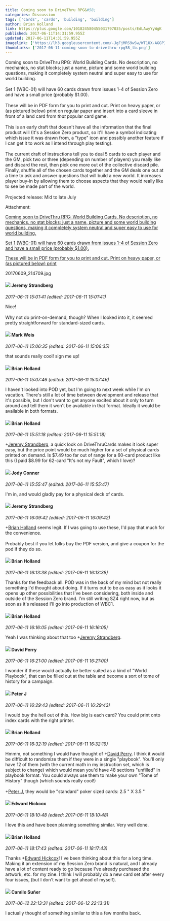 ```yaml
---
title: Coming soon to DriveThru RPG&#58;
categories: Discussion
tags: ['cards', 'cards', 'building', 'building']
author: Brian Holland
link: https://plus.google.com/101824580455031797035/posts/EdLAwyYyWgK
published: 2017-06-11T14:31:59.955Z
updated: 2017-06-11T14:31:59.955Z
imagelink: ['https://lh3.googleusercontent.com/-JgFjMRS9wSw/WT1UX-AGGPI/AAAAAAAAAZo/koXqy9IN5B89saUbdyyGkVJXgEDkfoKpwCJoC/w2988-h5312/20170609_214709.jpg']
thumblinks: ['2017-06-11-coming-soon-to-drivethru-rpg58_tb.png']
---
```


Coming soon to DriveThru RPG: World Building Cards. No description, no mechanics, no stat blocks; just a name, picture and some world building questions, making it completely system neutral and super easy to use for world building.<br /><br />Set 1 (WBC-01) will have 60 cards drawn from issues 1-4 of Session Zero and have a small price (probably $1.00).<br /><br />These will be in PDF form for you to print and cut. Print on heavy paper, or (as pictured below) print on regular paper and insert into a card sleeve in front of a land card from <i>that</i> popular card game.<br /><br />This is an early draft that doesn&#39;t have all the information that the final product will (It&#39;s a Session Zero product, so it&#39;ll have a symbol indicating which issue it was drawn from, a &quot;type&quot; icon and possibly another feature if I can get it to work as I intend through play testing).<br /><br />The current draft of instructions tell you to deal 5 cards to each player and the GM, pick two or three (depending on number of players) you really like and discard the rest, then pick one more out of the collective discard pile. Finally, shuffle all of the chosen cards together and the GM deals one out at a time to ask and answer questions that will build a new world. It increases player buy-in by allowing them to choose aspects that they would really like to see be made part of the world.<br /><br />Projected release: Mid to late July


Attachment:

<a href='https://plus.google.com/photos/101824580455031797035/albums/6430388610013433537/6430388613712058610?sqi=100084733231320276299&sqsi=495ab0e7-7352-40c7-9718-677d19c9273e'>Coming soon to DriveThru RPG: World Building Cards. No description, no mechanics, no stat blocks; just a name, picture and some world building questions, making it completely system neutral and super easy to use for world building.

Set 1 (WBC-01) will have 60 cards drawn from issues 1-4 of Session Zero and have a small price (probably $1.00).

These will be in PDF form for you to print and cut. Print on heavy paper, or (as pictured below) print</a>


20170609_214709.jpg
<div id='comment z12qhrtjdzjwy1iul23wt3v5dvmdvvpij04'>
  <h4><img src='{{site.baseurl}}//images/avatars/102595580176380683252_photo.jpg'> Jeremy Strandberg</h4>
      <p><cite>2017-06-11 15:01:41 (edited: 2017-06-11 15:01:41)</cite></p>
        <p>Nice!<br /><br />Why not do print-on-demand, though?  When I looked into it, it seemed pretty straightforward for standard-sized cards.</p>
</div>
        

<div id='comment z12qhrtjdzjwy1iul23wt3v5dvmdvvpij04'>
  <h4><img src='{{site.baseurl}}//images/avatars/102532126904257134510_photo.jpg'> Mark Weis</h4>
      <p><cite>2017-06-11 15:06:35 (edited: 2017-06-11 15:06:35)</cite></p>
        <p>that sounds really cool! sign me up!</p>
</div>
        

<div id='comment z12qhrtjdzjwy1iul23wt3v5dvmdvvpij04'>
  <h4><img src='{{site.baseurl}}//images/avatars/101824580455031797035_photo.jpg'> Brian Holland</h4>
      <p><cite>2017-06-11 15:07:46 (edited: 2017-06-11 15:07:46)</cite></p>
        <p>I haven&#39;t looked into POD yet, but I&#39;m going to next week while I&#39;m on vacation. There&#39;s still a lot of time between development and release that it&#39;s possible, but I don&#39;t want to get anyone excited about it only to turn around and tell them it won&#39;t be available in that format. Ideally it would be available in both formats.</p>
</div>
        

<div id='comment z12qhrtjdzjwy1iul23wt3v5dvmdvvpij04'>
  <h4><img src='{{site.baseurl}}//images/avatars/101824580455031797035_photo.jpg'> Brian Holland</h4>
      <p><cite>2017-06-11 15:51:18 (edited: 2017-06-11 15:51:18)</cite></p>
        <p><span class="proflinkWrapper"><span class="proflinkPrefix">+</span><a class="proflink" href="https://plus.google.com/102595580176380683252" oid="102595580176380683252">Jeremy Strandberg</a></span>, a quick look on DriveThruCards makes it look super easy, but the price point would be much higher for a set of physical cards printed on demand. Is $7.49 too far out of range for a 60-card product like this (I paid $8.99 for 62-card &quot;It&#39;s not my Fault&quot;, which I love)?</p>
</div>
        

<div id='comment z12qhrtjdzjwy1iul23wt3v5dvmdvvpij04'>
  <h4><img src='{{site.baseurl}}//images/avatars/101425156499543907639_photo.jpg'> Jody Conner</h4>
      <p><cite>2017-06-11 15:55:47 (edited: 2017-06-11 15:55:47)</cite></p>
        <p>I&#39;m in, and would gladly pay for a physical deck of cards.</p>
</div>
        

<div id='comment z12qhrtjdzjwy1iul23wt3v5dvmdvvpij04'>
  <h4><img src='{{site.baseurl}}//images/avatars/102595580176380683252_photo.jpg'> Jeremy Strandberg</h4>
      <p><cite>2017-06-11 16:09:42 (edited: 2017-06-11 16:09:42)</cite></p>
        <p><span class="proflinkWrapper"><span class="proflinkPrefix">+</span><a class="proflink" href="https://plus.google.com/101824580455031797035" oid="101824580455031797035">Brian Holland</a></span> seems legit. If I was going to use these, I&#39;d pay that much for the convenience. <br /><br />Probably best if you let folks buy the PDF version, and give a coupon for the pod if they do so.</p>
</div>
        

<div id='comment z12qhrtjdzjwy1iul23wt3v5dvmdvvpij04'>
  <h4><img src='{{site.baseurl}}//images/avatars/101824580455031797035_photo.jpg'> Brian Holland</h4>
      <p><cite>2017-06-11 16:13:38 (edited: 2017-06-11 16:13:38)</cite></p>
        <p>Thanks for the feedback all. POD was in the back of my mind but not really something I&#39;d thought about doing. If it turns out to be as easy as it looks it opens up other possibilities that I&#39;ve been considering, both inside and outside of the Session Zero brand. I&#39;m still writing SZ4 right now, but as soon as it&#39;s released I&#39;ll go into production of WBC1.</p>
</div>
        

<div id='comment z12qhrtjdzjwy1iul23wt3v5dvmdvvpij04'>
  <h4><img src='{{site.baseurl}}//images/avatars/101824580455031797035_photo.jpg'> Brian Holland</h4>
      <p><cite>2017-06-11 16:16:05 (edited: 2017-06-11 16:16:05)</cite></p>
        <p>Yeah I was thinking about that too <span class="proflinkWrapper"><span class="proflinkPrefix">+</span><a class="proflink" href="https://plus.google.com/102595580176380683252" oid="102595580176380683252">Jeremy Strandberg</a></span>.</p>
</div>
        

<div id='comment z12qhrtjdzjwy1iul23wt3v5dvmdvvpij04'>
  <h4><img src='{{site.baseurl}}//images/avatars/100235234777467665842_photo.jpg'> David Perry</h4>
      <p><cite>2017-06-11 16:21:00 (edited: 2017-06-11 16:21:00)</cite></p>
        <p>I wonder if these would actually be better suited as a kind of &quot;World Playbook&quot;, that can be filled out at the table and become a sort of tome of history for a campaign.</p>
</div>
        

<div id='comment z12qhrtjdzjwy1iul23wt3v5dvmdvvpij04'>
  <h4><img src='{{site.baseurl}}//images/avatars/113692337653837882568_photo.jpg'> Peter J</h4>
      <p><cite>2017-06-11 16:29:43 (edited: 2017-06-11 16:29:43)</cite></p>
        <p>I would buy the hell out of this. How big is each card? You could print onto index cards with the right printer.</p>
</div>
        

<div id='comment z12qhrtjdzjwy1iul23wt3v5dvmdvvpij04'>
  <h4><img src='{{site.baseurl}}//images/avatars/101824580455031797035_photo.jpg'> Brian Holland</h4>
      <p><cite>2017-06-11 16:32:19 (edited: 2017-06-11 16:32:19)</cite></p>
        <p>Hmmm, not something I would have thought of <span class="proflinkWrapper"><span class="proflinkPrefix">+</span><a class="proflink" href="https://plus.google.com/100235234777467665842" oid="100235234777467665842">David Perry</a></span>. I think it would be difficult to randomize them if they were in a single &quot;playbook&quot;. You&#39;ll only have 12 of them (with the current math in my instruction set, which is subject to change) which would mean you&#39;d have 48 sections &quot;unfilled&quot; in playbook format. You could always use them to make your own &quot;Tome of History&quot; though (which sounds really cool!)<br /><br /><span class="proflinkWrapper"><span class="proflinkPrefix">+</span><a class="proflink" href="https://plus.google.com/113692337653837882568" oid="113692337653837882568">Peter J</a></span>, they would be &quot;standard&quot; poker sized cards: 2.5 &quot; X 3.5 &quot;</p>
</div>
        

<div id='comment z12qhrtjdzjwy1iul23wt3v5dvmdvvpij04'>
  <h4><img src='{{site.baseurl}}//images/avatars/112927717624783896961_photo.jpg'> Edward Hickcox</h4>
      <p><cite>2017-06-11 18:10:48 (edited: 2017-06-11 18:10:48)</cite></p>
        <p>I love this and have been planning something similar. Very well done.</p>
</div>
        

<div id='comment z12qhrtjdzjwy1iul23wt3v5dvmdvvpij04'>
  <h4><img src='{{site.baseurl}}//images/avatars/101824580455031797035_photo.jpg'> Brian Holland</h4>
      <p><cite>2017-06-11 18:17:43 (edited: 2017-06-11 18:17:43)</cite></p>
        <p>Thanks <span class="proflinkWrapper"><span class="proflinkPrefix">+</span><a class="proflink" href="https://plus.google.com/112927717624783896961" oid="112927717624783896961">Edward Hickcox</a></span>! I&#39;ve been thinking about this for a long time.  Making it an extension of my Session Zero brand is natural, and I already have a lot of content ready to go because I&#39;ve already purchased the artwork, etc. for my zine. I think I will probably do a new card set after every four issues, (but I don&#39;t want to get ahead of myself).</p>
</div>
        

<div id='comment z12qhrtjdzjwy1iul23wt3v5dvmdvvpij04'>
  <h4><img src='{{site.baseurl}}//images/avatars/112843447302841412834_photo.jpg'> Camilo Suñer</h4>
      <p><cite>2017-06-12 22:13:31 (edited: 2017-06-12 22:13:31)</cite></p>
        <p>I actually thought of something similar to this a few months back.</p>
</div>
        